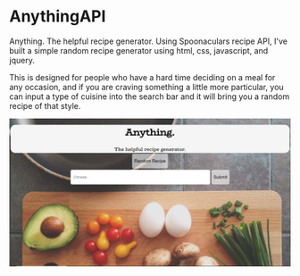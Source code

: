 # AnythingAPI
Anything. The helpful recipe generator. 
Using Spoonaculars recipe API, I've built a simple random recipe generator using html, css, javascript, and jquery. 

This is designed for people who have a hard time deciding on a meal for any occasion, and if you are craving something a little more particular, you can input a type of cuisine into the search bar and it will bring you a random recipe of that style.

![](Anything.PNG)